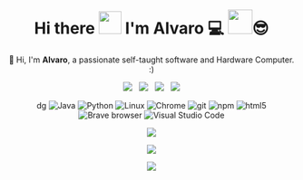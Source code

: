 <h1 align="center">   
  Hi there <a href="#"><img src="https://media.giphy.com/media/hvRJCLFzcasrR4ia7z/giphy.gif" width="40px"/></a> I'm Alvaro 💻 <a href="#" ><img src="https://media.giphy.com/media/J2awouDsf23R2vo2p5/giphy.gif" width="43px"/></a>😎 
</h1>

<p align="center"> 
  📢 Hi, I'm <b>Alvaro</b>, a passionate self-taught software and Hardware Computer.
  :)
</p>

<p align="center">
  <a href="mailto:socop2412@gmail.com"><img src="https://img.shields.io/badge/Gmail-D14836?style=for-the-badge&logo=gmail&logoColor=white&link=mailto:socop2412@gmail.com"/></a>&nbsp;&nbsp;
  <a href=""><img src="https://img.shields.io/badge/Stack_Overflow-FE7A16?style=for-the-badge&logo=stack-overflow&logoColor=white&link=https://stackoverflow.com/users/6112286/mr-mars?tab=profile"/></a>&nbsp;&nbsp;
<!--   <a href=""><img src="https://img.shields.io/badge/Discord-7289DA?style=for-the-badge&logo=discord&logoColor=white&link=https://discord.gg/FR9R8dH"/></a>&nbsp;&nbsp; -->
  <a href="https://twitter.com/borjapazr"><img src="https://img.shields.io/badge/Twitter-1DA1F2?style=for-the-badge&logo=twitter&logoColor=white&link=https://twitter.com/borjapazr"/></a>&nbsp;&nbsp;
  <a href="https://www.linkedin.com"><img src="https://img.shields.io/badge/LinkedIn-0077B5?style=for-the-badge&logo=linkedin&logoColor=white&link=https://www.linkedin.com/in/borjapazr"/></a>
</p>

<p align="center">   dg
  <img alt="Java" src="https://img.shields.io/badge/-Java-007396?style=flat-square&logo=Java&logoColor=white" />  
  <img alt="Python" src="https://img.shields.io/badge/-Python-3776AB?style=flat-square&logo=Python&logoColor=white" />
  <img alt="Linux" src="https://img.shields.io/badge/-Linux-FCC624?style=flat-square&logo=Linux&logoColor=white" />
  <img alt="Chrome" src="https://img.shields.io/badge/-Chrome-4285F4?style=flat-square&logo=Google+Chrome&logoColor=white" />               
  <img alt="git" src="https://img.shields.io/badge/-Git-F05032?style=flat-square&logo=git&logoColor=white" />
  <img alt="npm" src="https://img.shields.io/badge/-NPM-CB3837?style=flat-square&logo=npm&logoColor=white" />
  <img alt="html5" src="https://img.shields.io/badge/-HTML5-E34F26?style=flat-square&logo=html5&logoColor=white" />  
  <img alt="Brave browser" src="https://img.shields.io/badge/-Opera_GX-ff0000?style=flat-square&logo=opera&logoColor=white" />
  <img alt="Visual Studio Code" src="https://img.shields.io/badge/-Visual_Studio_Code-007ACC?style=flat-square&logo=Visual+Studio+Code&logoColor=white" />
  <!-- <img alt="Spring" src="https://img.shields.io/badge/-Spring-6DB33F?style=flat-square&logo=Spring&logoColor=white" /> -->

  <!-- <img alt="ESLint" src="https://img.shields.io/badge/-ESLint-6464e2?style=flat-square&logo=Eslint&logoColor=white" /> -->

  <!-- <img alt="MariaDB" src="https://img.shields.io/badge/-MariaDB-003545?style=flat-square&logo=MariaDB&logoColor=white" />  

  <img alt="PostgreSQL" src="https://img.shields.io/badge/-PostgreSQL-336791?style=flat-square&logo=PostgreSQL&logoColor=white" />

  <img alt="Kafka" src="https://img.shields.io/badge/-Kafka-231F20?style=flat-square&logo=Apache+Kafka&logoColor=white" />

  <img alt="Redis" src="https://img.shields.io/badge/-Redis-DC382D?style=flat-square&logo=Redis&logoColor=white" />

  <img alt="JWT" src="https://img.shields.io/badge/-JWT-000000?style=flat-square&logo=JSON+Web+Tokens&logoColor=white" /> -->

  <!-- <img alt="JavaScript" src="https://img.shields.io/badge/-JavaScript-F7DF1E?style=flat-square&logo=JavaScript&logoColor=white" /> -->
  <!-- <img alt="IntelliJ IDEA" src="https://img.shields.io/badge/-IntelliJ_IDEA-000000?style=flat-square&logo=IntelliJ+IDEA&logoColor=white" />
  <img alt="WebStorm" src="https://img.shields.io/badge/-WebStorm-000000?style=flat-square&logo=WebStorm&logoColor=white" />
  <img alt="DigitalOcean" src="https://img.shields.io/badge/-DigitalOcean-0080FF?style=flat-square&logo=DigitalOcean&logoColor=white" /> -->

<!-- 
  <img alt="Yarn" src="https://img.shields.io/badge/-Yarn-2C8EBB?style=flat-square&logo=Yarn&logoColor=white" /> -->

  <!-- <img alt="AWS" src="https://img.shields.io/badge/-AWS-FF9900?style=flat-square&logo=amazon&logoColor=white" /> -->

 <!-- <img alt="React" src="https://img.shields.io/badge/-React-45b8d8?style=flat-square&logo=react&logoColor=white" />  -->
  <!-- <img alt="Webpack" src="https://img.shields.io/badge/-Webpack-8DD6F9?style=flat-square&logo=webpack&logoColor=white" />  -->
  <!-- <img alt="Docker" src="https://img.shields.io/badge/-Docker-46a2f1?style=flat-square&logo=docker&logoColor=white" /> -->
  <!-- <img alt="TypeScript" src="https://img.shields.io/badge/-TypeScript-007ACC?style=flat-square&logo=typescript&logoColor=white" /> -->
  <!-- <img alt="Insomnia" src="https://img.shields.io/badge/-Insomnia-5849BE?style=flat-square&logo=insomnia&logoColor=white" /> -->
  <!-- <img alt="redux" src="https://img.shields.io/badge/-Redux-764ABC?style=flat-square&logo=redux&logoColor=white" /> -->
  <!-- <img alt="Sass" src="https://img.shields.io/badge/-Sass-CC6699?style=flat-square&logo=sass&logoColor=white" /> -->  
   <!-- <img alt="angular" src="https://img.shields.io/badge/-Angular-DD0031?style=flat-square&logo=angular&logoColor=white" />  -->
<!-- <img alt="d3js" src="https://img.shields.io/badge/-D3.js-F9A03C?style=flat-square&logo=d3.js&logoColor=white" /> -->
  <!-- <img alt="Prettier" src="https://img.shields.io/badge/-Prettier-F7B93E?style=flat-square&logo=prettier&logoColor=white" /> -->
  <!-- <img alt="MongoDB" src="https://img.shields.io/badge/-MongoDB-13aa52?style=flat-square&logo=mongodb&logoColor=white" /> -->
  <!-- <img alt="NodeJS" src="https://img.shields.io/badge/-NodeJS-43853d?style=flat-square&logo=Node.js&logoColor=white" /> -->
  <!-- <img alt="SonarQube" src="https://img.shields.io/badge/-SonarQube-4E9BCD?style=flat-square&logo=SonarQube&logoColor=white" />
  <img alt="Grafana" src="https://img.shields.io/badge/-Grafana-F46800?style=flat-square&logo=Grafana&logoColor=white" /> -->
</p>

<p align="center">
  <a href="#"><img src="https://github-readme-stats.vercel.app/api?username=Alvaro-SP&show_icons=true&theme=cobalt&count_private=false&include_all_commits=true"/></a>
</p>

<p align="center">
  <a href="https://github.com/Alvaro-SP/Alvaro-SP/pulls"><img src="https://img.shields.io/badge/Ask%20me-anything-1abc9c.svg?style=for-the-badge&link=https://github.com/borjapazr/borjapazr/issues"/></a>
</p>


<p align="center">
  <a href="https://github.com/Alvaro-SP/Alvaro-SP"><img src="https://github-readme-stats.vercel.app/api/top-langs/?username=Alvaro-SP&layout=compact&show_icons=true&theme=radical"/></a>
</p>
<!---
Alvaro-SP/Alvaro-SP is a ✨ special ✨ repository because its `README.md` (this file) appears on your GitHub profile.
You can click the Preview link to take a look at your changes.  
--->
 

